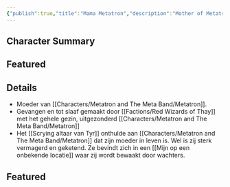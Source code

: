 ```yaml
---
{"publish":true,"title":"Mama Metatron","description":"Mother of Metatron the Magnificent","created":"2025-07-16T00:45:27.599+02:00","modified":"2025-07-22T22:56:57.150+02:00","published":"2025-07-22T22:56:57.150+02:00","cssclasses":""}
---
```


## Character Summary

## Featured

## Details
* Moeder van [[Characters/Metatron and The Meta Band/Metatron]].
* Gevangen en tot slaaf gemaakt door [[Factions/Red Wizards of Thay]] met het gehele gezin, uitgezonderd [[Characters/Metatron and The Meta Band/Metatron]]
* Het [[Scrying altaar van Tyr]] onthulde aan [[Characters/Metatron and The Meta Band/Metatron]] dat zijn moeder in leven is. Wel is zij sterk vermagerd en geketend. Ze bevindt zich in een [[Mijn op een onbekende locatie]] waar zij wordt bewaakt door wachters.

## Featured


